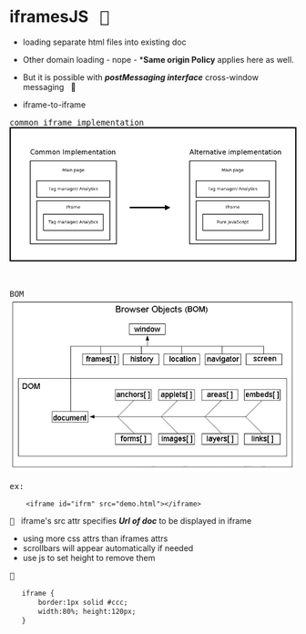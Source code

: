 # iframesJS &nbsp; <kbd>:trumpet:</kbd>
- loading separate html files into existing doc
- Other domain loading - nope - ***Same origin Policy** applies here as well.
- But it is possible with ***postMessaging interface*** cross-window messaging &nbsp; :rocket:

- iframe-to-iframe

<kbd>common iframe implementation</kbd>
![](images/commonIframe.png)

<br/>

<kbd>BOM</kbd>
<br/>
![](images/bom1.jpg)   



<kbd>ex:</kbd>

```
    <iframe id="ifrm" src="demo.html"></iframe>

```

<kbd>:checkered_flag:</kbd> &nbsp; iframe's src attr specifies ***Url of doc*** to be displayed in iframe
- using more css attrs than iframes attrs
- scrollbars will appear automatically if needed
- use js to set height to remove them

<kbd>:closed_umbrella:</kbd>
```
   iframe {
       border:1px solid #ccc;
       width:80%; height:120px;
   }

```
